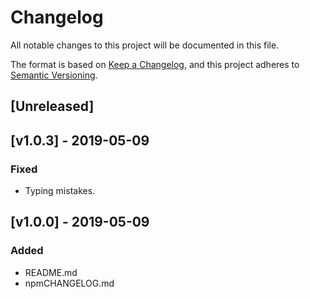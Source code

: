 # Changelog
All notable changes to this project will be documented in this file.

The format is based on [Keep a Changelog](https://keepachangelog.com/en/1.0.0/),
and this project adheres to [Semantic Versioning](https://semver.org/spec/v2.0.0.html).

## [Unreleased]

## [v1.0.3] - 2019-05-09
### Fixed
- Typing mistakes.

## [v1.0.0] - 2019-05-09
### Added
- README.md
- npmCHANGELOG.md
